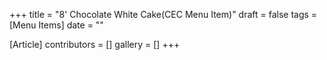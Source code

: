 +++
title = "8' Chocolate White Cake(CEC Menu Item)"
draft = false
tags = [Menu Items]
date = ""

[Article]
contributors = []
gallery = []
+++
